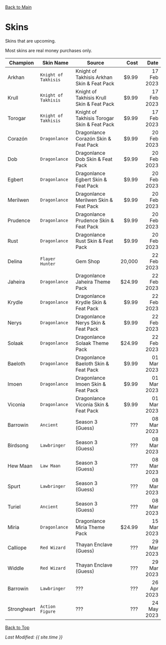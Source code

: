 [Back to Main](index.md)

# Skins

Skins that are upcoming.

Most skins are real money purchases only.

| Champion | Skin Name | Source | Cost | Date |
|---|---|---|--:|--:|
| Arkhan | `Knight of Takhisis` | Knight of Takhisis Arkhan Skin & Feat Pack | $9.99 | 17 Feb 2023 |
| Krull | `Knight of Takhisis` | Knight of Takhisis Krull Skin & Feat Pack | $9.99 | 17 Feb 2023 |
| Torogar | `Knight of Takhisis` | Knight of Takhisis Torogar Skin & Feat Pack | $9.99 | 17 Feb 2023 |
| Corazón | `Dragonlance` | Dragonlance Corazón Skin & Feat Pack | $9.99 | 20 Feb 2023 |
| Dob | `Dragonlance` | Dragonlance Dob Skin & Feat Pack | $9.99 | 20 Feb 2023 |
| Egbert | `Dragonlance` | Dragonlance Egbert Skin & Feat Pack | $9.99 | 20 Feb 2023 |
| Merilwen | `Dragonlance` | Dragonlance Merilwen Skin & Feat Pack | $9.99 | 20 Feb 2023 |
| Prudence | `Dragonlance` | Dragonlance Prudence Skin & Feat Pack | $9.99 | 20 Feb 2023 |
| Rust | `Dragonlance` | Dragonlance Rust Skin & Feat Pack | $9.99 | 20 Feb 2023 |
| Delina | `Flayer Hunter` | Gem Shop | 20,000 | 22 Feb 2023 |
| Jaheira | `Dragonlance` | Dragonlance Jaheira Theme Pack | $24.99 | 22 Feb 2023 |
| Krydle | `Dragonlance` | Dragonlance Krydle Skin & Feat Pack | $9.99 | 22 Feb 2023 |
| Nerys | `Dragonlance` | Dragonlance Nerys Skin & Feat Pack | $9.99 | 22 Feb 2023 |
| Solaak | `Dragonlance` | Dragonlance Solaak Theme Pack | $24.99 | 22 Feb 2023 |
| Baeloth | `Dragonlance` | Dragonlance Baeloth Skin & Feat Pack | $9.99 | 01 Mar 2023 |
| Imoen | `Dragonlance` | Dragonlance Imoen Skin & Feat Pack | $9.99 | 01 Mar 2023 |
| Viconia | `Dragonlance` | Dragonlance Viconia Skin & Feat Pack | $9.99 | 01 Mar 2023 |
| Barrowin | `Ancient` | Season 3 (Guess) | ??? | 08 Mar 2023 |
| Birdsong | `Lawbringer` | Season 3 (Guess) | ??? | 08 Mar 2023 |
| Hew Maan | `Law Maan` | Season 3 (Guess) | ??? | 08 Mar 2023 |
| Spurt | `Lawbringer` | Season 3 (Guess) | ??? | 08 Mar 2023 |
| Turiel | `Ancient` | Season 3 (Guess) | ??? | 08 Mar 2023 |
| Miria | `Dragonlance` | Dragonlance Miria Theme Pack | $24.99 | 15 Mar 2023 |
| Calliope | `Red Wizard` | Thayan Enclave (Guess) | ??? | 29 Mar 2023 |
| Widdle | `Red Wizard` | Thayan Enclave (Guess) | ??? | 29 Mar 2023 |
| Barrowin | `Lawbringer` | ??? | ??? | 26 Apr 2023 |
| Strongheart | `Action Figure` | ??? | ??? | 24 May 2023 |

[Back to Top](#top)

*Last Modified: {{ site.time }}*